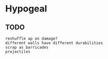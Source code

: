 # Hypogeal

## TODO
    reshuffle ap on damage?
    different walls have different durabilities
    scrap as barricades
    projectiles




